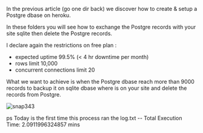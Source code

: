In the previous article (go one dir back) we discover how to create & setup a Postgre dbase on heroku.

In these folders you will see how to exchange the Postgre records with your site sqlite then delete the Postgre records.

I declare again the restrictions on free plan :

 - expected uptime 99.5% (< 4 hr downtime per month)
 - rows limit 10,000
 - concurrent connections limit 20
 
 
What we want to achieve is when the Postgre dbase reach more than 9000 records to backup it on sqlite dbase where is on your site and delete the records from Postgre.


![snap343](https://user-images.githubusercontent.com/3852762/28752034-271b9504-7516-11e7-98b4-e77053f2e781.png)



ps Today is the first time this process ran the log.txt -- Total Execution Time: 2.0911996324857 mins
